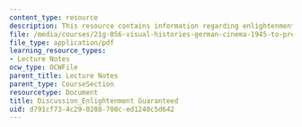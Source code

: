 ```yaml
---
content_type: resource
description: This resource contains information regarding enlightenment guaranteed.
file: /media/courses/21g-056-visual-histories-german-cinema-1945-to-present-fall-2003/d791cf734c290288700ced1240c5d642_MIT21G_056F03_enlight.pdf
file_type: application/pdf
learning_resource_types:
- Lecture Notes
ocw_type: OCWFile
parent_title: Lecture Notes
parent_type: CourseSection
resourcetype: Document
title: Discussion_Enlightenment Guaranteed
uid: d791cf73-4c29-0288-700c-ed1240c5d642
---
```

